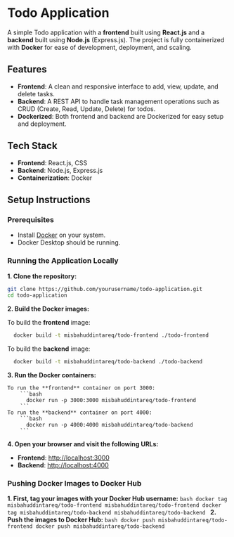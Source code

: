 # Todo Application

A simple Todo application with a **frontend** built using **React.js** and a **backend** built using **Node.js** (Express.js). The project is fully containerized with **Docker** for ease of development, deployment, and scaling.

## Features

- **Frontend**: A clean and responsive interface to add, view, update, and delete tasks.
- **Backend**: A REST API to handle task management operations such as CRUD (Create, Read, Update, Delete) for todos.
- **Dockerized**: Both frontend and backend are Dockerized for easy setup and deployment.

## Tech Stack

- **Frontend**: React.js, CSS
- **Backend**: Node.js, Express.js
- **Containerization**: Docker

## Setup Instructions

### Prerequisites

- Install [Docker](https://www.docker.com/get-started) on your system.
- Docker Desktop should be running.

### Running the Application Locally

**1. Clone the repository:**

   ```bash
   git clone https://github.com/yourusername/todo-application.git
   cd todo-application
   ```

**2. Build the Docker images:**
   
  To build the **frontend** image:
  ```bash
    docker build -t misbahuddintareq/todo-frontend ./todo-frontend
  ```
  To build the **backend** image:
  ```bash
    docker build -t misbahuddintareq/todo-backend ./todo-backend
  ```
**3. Run the Docker containers:**

    To run the **frontend** container on port 3000:
        ```bash
          docker run -p 3000:3000 misbahuddintareq/todo-frontend
        ```
    To run the **backend** container on port 4000:
        ```bash
          docker run -p 4000:4000 misbahuddintareq/todo-backend
        ```

**4. Open your browser and visit the following URLs:**

   - **Frontend**: [http://localhost:3000](http://localhost:3000)
   - **Backend**: [http://localhost:4000](http://localhost:4000)

### Pushing Docker Images to Docker Hub
**1. First, tag your images with your Docker Hub username:**
    ```bash
      docker tag misbahuddintareq/todo-frontend misbahuddintareq/todo-frontend
      docker tag misbahuddintareq/todo-backend misbahuddintareq/todo-backend
    ```
**2. Push the images to Docker Hub:**
    ```bash
      docker push misbahuddintareq/todo-frontend
      docker push misbahuddintareq/todo-backend
    ```
